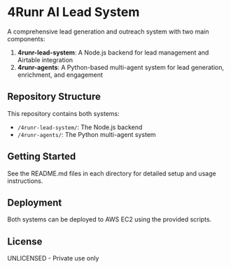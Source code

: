 # 4Runr AI Lead System

A comprehensive lead generation and outreach system with two main components:

1. **4runr-lead-system**: A Node.js backend for lead management and Airtable integration
2. **4runr-agents**: A Python-based multi-agent system for lead generation, enrichment, and engagement

## Repository Structure

This repository contains both systems:

- `/4runr-lead-system/`: The Node.js backend
- `/4runr-agents/`: The Python multi-agent system

## Getting Started

See the README.md files in each directory for detailed setup and usage instructions.

## Deployment

Both systems can be deployed to AWS EC2 using the provided scripts.

## License

UNLICENSED - Private use only